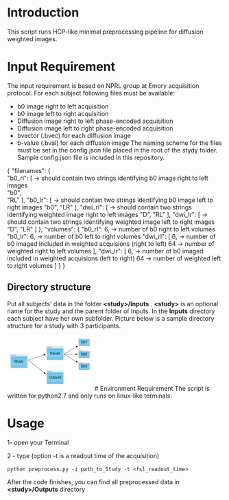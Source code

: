 # Introduction
This script runs HCP-like minimal preprocessing pipeline for diffusion weighted images.

# Input Requirement
The input requirement is based on NPRL group at Emory acquisition protocol. For each subject following files must be available:

* b0 image right to left acquisition
* b0 image left to right acquisition
* Diffusion image right to left phase-encoded acquisition
* Diffusion image left to right phase-encoded acquisition
* bvector (.bvec) for each diffusion image
* b-value (.bval) for each diffusion image
The naming scheme for the files must be set in the config.json file placed in the root of the stydy folder. Sample config.json file is included in this repository.

{
  "filenames": { <br/>
    "b0_rl": [ &rarr; should contain two strings identifying b0 image right to left images <br/>
      "b0",  
      "RL"
    ],
    "b0_lr": [ &rarr; should contain two strings identifying b0 image left to right images
      "b0",
      "LR"
    ],
    "dwi_rl": [  &rarr; should contain two strings identifying weighted image right to left images
      "D",
      "RL"
    ],
    "dwi_lr": [ &rarr; should contain two strings identifying weighted image left to right images
      "D",
      "LR"
    ]
  },
  "volumes": {
    "b0_rl": 6, &rarr; number of b0 right to left volumes
    "b0_lr": 6, &rarr; number of b0 left to right volumes
    "dwi_rl": [
      6, &rarr; number of b0 imaged included in weighted acquisions (right to left)
      64 &rarr; number of weighted right to left volumes
    ],
    "dwi_lr": [
      6, &rarr; number of b0 imaged included in weighted acquisions (left to right)
      64 &rarr; number of weighted left to right volumes
    ]
  }
}
## Directory structure
Put all subjects' data in the folder **\<study>/Inputs** . **\<study>** is an optional name for the
study and the parent folder of Inputs. In the **Inputs** directory each subject have her own
subfolder. Picture below is a sample directory structure for a study with 3 participants.

<img src="https://github.com/kamalshadi/NPRL_DTI_preprocesing/blob/master/sample.png" alt="directory structure for the script" style="width: 200px;" style="text-align: center, horizontal-align: middle;"/>
# Environment Requirement
The script is written for python2.7 and only runs on linux-like terminals.

# Usage
1- open your Terminal

2 - type (option -t is a readout time of the acquisition)
```
python preprocess.py -i path_to_Study -t <fsl_readout_time>
```
After the code finishes, you can find all preprocessed data in **\<study>/Outputs** directory
